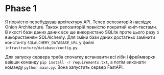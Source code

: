 # Phase 1

Я повністю перебудував архітектуру API. Тепер репозиторій наслідує Onion Architecture.
Також репозиторій повністю покритий юніт-тестами.
В якості бази даних даних все ще використано SQLite проте цього разу з використанням SQLAlchemy.
Для зміни бази даних достатньо замінити константу `SQLALCHEMY_DATABASE_URL` у файлі `infrastructure/database/config.py`.


Для запуску сервера треба спочатку встановити всі ліби і фреймворки ввівши команду `pip install -r requirements.txt`,
а потім виконати команду `python main.py`. Вона запустить сервер FastAPI.
